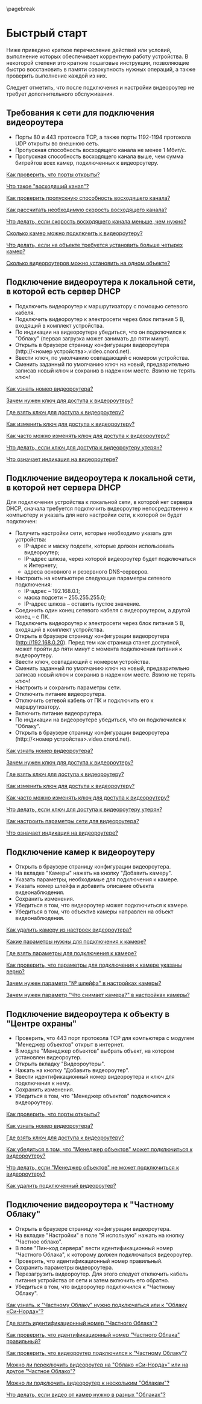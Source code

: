 \pagebreak

# Быстрый старт 

Ниже приведено краткое перечисление действий или условий, выполнение которых обеспечивает корректную работу устройства. В некоторой степени это краткие пошаговые инструкции, позволяющие быстро восстановить в памяти совокупность нужных операций, а также проверить выполнение каждой из них.

Следует отметить, что после подключения и настройки видеороутер не требует дополнительного обслуживания.

## Требования к сети для подключения видеороутера

* Порты 80 и 443 протокола TCP, а также порты 1192-1194 протокола UDP открыты во внешнюю сеть.
* Пропускная способность восходящего канала не менее 1 Мбит/с.
* Пропускная способность восходящего канала выше, чем сумма битрейтов всех камер, подключенных к видеороутеру.

[Как проверить, что порты открыты?](#how-to-check-ports)

[Что такое "восходящий канал"?](#what-is-upload-band)

[Как проверить пропускную способность восходящего канала?](#how-to-check-bandwidth)

[Как рассчитать необходимую скорость восходящего канала?](#how-to-calc-bandwidth)

[Что делать, если скорость восходящего канала меньше, чем нужно?](#what-todo-if-bandwidth-smaller)

[Сколько камер можно подключить к видеороутеру?](#how-many-cams)

[Что делать, если на объекте требуется установить больше четырех камер?](#what-todo-if-more-cams)

[Сколько видеороутеров можно установить на одном объекте?](#how-many-router-for-one-cust)

## Подключение видеороутера к локальной сети, в которой есть сервер DHCP
* Подключить видеороутер к маршрутизатору с помощью сетевого кабеля.
* Подключить видеороутер к электросети через блок питания 5 В, входящий в комплект устройства.
* По индикации на видеороутере убедиться, что он подключился к "Облаку" (первая загрузка может занимать до пяти минут).
* Открыть в браузере страницу конфигурации видеороутера (http://\<номер устройства\>.video.cnord.net).
* Ввести ключ, по умолчанию совпадающий с номером устройства.
* Сменить заданный по умолчанию ключ на новый, предварительно записав новый ключ и сохранив в надежном месте. *Важно* не терять ключ!

[Как узнать номер видеороутера?](#what-is-router-number)

[Зачем нужен ключ для доступа к видеороутеру?](#what-is-key-happening)

[Где взять ключ для доступа к видеороутеру?](#how-to-get-key)

[Как изменить ключ для доступа к видеороутеру?](#how-to-change-key)

[Как часто можно изменять ключ для доступа к видеороутеру?](#how-often-change-key)

[Что делать, если ключ для доступа к видеороутеру утерян?](#what-todo-key-lost)

[Что означает индикация на видеороутере?](#what-led-happening)

## Подключение видеороутера к локальной сети, в которой нет сервера DHCP

Для подключения устройства к локальной сети, в которой нет сервера DHCP, сначала требуется подключить видеороутер непосредственно к компьютеру и указать для него настройки сети, к которой он будет подключен:

* Получить настройки сети, которые необходимо указать для устройства:
	* IP-адрес и маску подсети, которые должен использовать видеороутер;
	* IP-адрес шлюза, через которой видеороутер будет подключаться к Интернету;
	* адреса основного и резервного DNS-серверов.
* Настроить на компьютере следующие параметры сетевого подключения:
	* IP-адрес – 192.168.0.1;
	* маска подсети – 255.255.255.0;
	* IP-адрес шлюза – оставить пустое значение.
* Соединить один конец сетевого кабеля с видеороутером, а другой конец – с ПК.
* Подключить видеороутер к электросети через блок питания 5 В, входящий в комплект устройства.
* Открыть в браузере страницу конфигурации видеороутера (http://192.168.0.20). Перед тем как страница станет доступной, может пройти до пяти минут с момента подключения питания к видеороутеру.
* Ввести ключ, совпадающий с номером устройства.
* Сменить заданный по умолчанию ключ на новый, предварительно записав новый ключ и сохранив в надежном месте. *Важно* не терять ключ! 
* Настроить и сохранить параметры сети.
* Отключить питание видеороутера.
* Отключить сетевой кабель от ПК и подключить его к маршрутизатору.
* Включить питание видеороутера.
* По индикации на видеороутере убедиться, что он подключился к "Облаку".
* Открыть в браузере страницу конфигурации видеороутера (http://\<номер устройства\>.video.cnord.net).

[Как узнать номер видеороутера?](#what-is-router-number)

[Зачем нужен ключ для доступа к видеороутеру?](#what-is-key-happening)

[Где взять ключ для доступа к видеороутеру?](#how-to-get-key)

[Как изменить ключ для доступа к видеороутеру?](#how-to-change-key)

[Как часто можно изменять ключ для доступа к видеороутеру?](#how-often-change-key)

[Что делать, если ключ для доступа к видеороутеру утерян?](#what-todo-key-lost)

[Как настроить параметры сети для видеороутера?](#how-setup-network)

[Что означает индикация на видеороутере?](#what-led-happening)

## Подключение камер к видеороутеру

* Открыть в браузере страницу конфигурации видеороутера.
* На вкладке "Камеры" нажать на кнопку "Добавить камеру". 
* Указать параметры, необходимые для подключения к камере. 
* Указать номер шлейфа и добавить описание объекта видеонаблюдения.
* Сохранить изменения.
* Убедиться в том, что видеороутер может подключиться к камере.
* Убедиться в том, что объектив камеры направлен на объект видеонаблюдения.

[Как удалить камеру из настроек видеороутера?](#how-to-delete-cam)

[Какие параметры нужны для подключения к камере?](#what-param-for-cam) 

[Где взять параметры для подключения к камере?](#where-get-param-for-cam) 

[Как проверить, что параметры для подключения к камере указаны верно?](#how-check-param-for-cam)

[Зачем нужен параметр "№ шлейфа" в настройках камеры?](#what-is-zone-for-cam) 

[Зачем нужен параметр "Что снимает камера?" в настройках камеры?](#what-is-desc-for-cam)

## Подключение видеороутера к объекту в "Центре охраны"

* Проверить, что 443 порт протокола TCP для компьютера с модулем "Менеджер объектов" открыт в интернет.
* В модуле "Менеджер объектов" выбрать объект, на котором установлен видеороутер.
* Открыть вкладку "Видеороутеры".
* Нажать на кнопку "Добавить видеороутер".
* Ввести идентификационный номер видеороутера и ключ для подключения к нему.
* Сохранить изменения.
* Убедиться в том, что "Менеджер объектов" подключился к видеороутеру.

[Как проверить, что порты открыты?](#how-to-check-ports)

[Как узнать номер видеороутера?](#what-is-router-number)

[Где взять ключ для доступа к видеороутеру?](#how-to-get-key)

[Как убедиться в том, что "Менеджер объектов" может подключиться к видеороутеру?](#how-to-check-objman)

[Что делать, если "Менеджер объектов" не может подключиться к видеороутеру?](#what-to-do-objman-fail)
 
[Как удалить подключенный видеороутер?](#how-to-delete-router)

## Подключение видеороутера к "Частному Облаку"

* Открыть в браузере страницу конфигурации видеороутера.
* На вкладке "Настройки" в поле "Я использую" нажать на кнопку "Частное облако".
* В поле "Пин-код сервера" вести идентификационный номер "Частного Облака", к которому должен подключаться видеороутер.
* Проверить, что идентификационный номер правильный.
* Сохранить параметры видеороутера.
* Перезагрузить видеороутер. Для этого следует отключить кабель питания устройства от сети и затем включить его обратно.
* Убедиться в том, что видеороутер подключился к "Частному Облаку".

[Как узнать, к "Частному Облаку" нужно подключаться или к "Облаку «Си-Норда»"?](#how-to-select-cloud)

[Где взять идентификационный номер "Частного Облака"?](#where-to-get-cloud-id)

[Как проверить, что идентификационный номер "Частного Облака" правильный?](#how-to-check-cloud-id)

[Как проверить, что видеороутер подключился к "Частному Облаку"?](#how-to-check-router-connection)

[Можно ли переключить видеороутер на "Облако «Си-Норда»" или на другое "Частное Облако"?](#can-change-cloud)

[Можно ли подключить видеороутер к нескольким "Облакам"?](#can-connect-two-cloud)

[Что делать, если видео от камер нужно в разных "Облаках"?](#what-to-do-need-two-cloud)









 


